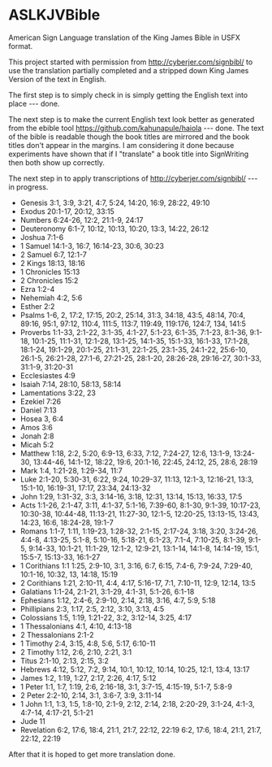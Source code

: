 # ASLKJVBible
American Sign Language translation of the King James Bible in USFX format.

This project started with permission from http://cyberjer.com/signbibl/ to use the translation partially completed and a stripped down King James Version of the text in English.

The first step is to simply check in is simply getting the English text into place --- done.

The next step is to make the current English text look better as generated from the ebible tool https://github.com/kahunapule/haiola --- done.
The text of the bible is readable though the book titles are mirrored and the book titles don't appear in the margins.
I am considering it done because experiments have shown that if I "translate" a book title into SignWriting then both show up correctly.

The next step in to apply transcriptions of http://cyberjer.com/signbibl/ --- in progress.

* Genesis 3:1, 3:9, 3:21, 4:7, 5:24, 14:20, 16:9, 28:22, 49:10
* Exodus 20:1-17, 20:12, 33:15
* Numbers 6:24-26, 12:2, 21:1-9, 24:17
* Deuteronomy 6:1-7, 10:12, 10:13, 10:20, 13:3, 14:22, 26:12
* Joshua 7:1-6
* 1 Samuel 14:1-3, 16:7, 16:14-23, 30:6, 30:23
* 2 Samuel 6:7, 12:1-7
* 2 Kings 18:13, 18:16
* 1 Chronicles 15:13
* 2 Chronicles 15:2
* Ezra 1:2-4
* Nehemiah 4:2, 5:6
* Esther 2:2
* Psalms 1-6, 2, 17:2, 17:15, 20:2, 25:14, 31:3, 34:18, 43:5, 48:14, 70:4, 89:16, 95:1, 97:12, 110:4, 111:5, 113:7, 119:49, 119:176, 124:7, 134, 141:5
* Proverbs 1:1-33, 2:1-22, 3:1-35, 4:1-27, 5:1-23, 6:1-35, 7:1-23, 8:1-36, 9:1-18, 10:1-25, 11:1-31, 12:1-28, 13:1-25, 14:1-35, 15:1-33, 16:1-33, 17:1-28, 18:1-24, 19:1-29, 20:1-25, 21:1-31, 22:1-25, 23:1-35, 24:1-22, 25:6-10, 26:1-5, 26:21-28, 27:1-6, 27:21-25, 28:1-20, 28:26-28, 29:16-27, 30:1-33, 31:1-9, 31:20-31
* Ecclesiastes 4:9
* Isaiah 7:14, 28:10, 58:13, 58:14
* Lamentations 3:22, 23
* Ezekiel 7:26
* Daniel 7:13
* Hosea 3, 6:4
* Amos 3:6
* Jonah 2:8
* Micah 5:2
* Matthew 1:18, 2:2, 5:20, 6:9-13, 6:33, 7:12, 7:24-27, 12:6, 13:1-9, 13:24-30, 13:44-46, 14:1-12, 18:22, 19:6, 20:1-16, 22:45, 24:12, 25, 28:6, 28:19
* Mark 1:4, 1:21-28, 1:29-34, 11:7
* Luke 2:1-20, 5:30-31, 6:22, 9:24, 10:29-37, 11:13, 12:1-3, 12:16-21, 13:3, 15:1-10, 16:19-31, 17:17, 23:34, 24:13-32
* John 1:29, 1:31-32, 3:3, 3:14-16, 3:18, 12:31, 13:14, 15:13, 16:33, 17:5
* Acts 1:1-26, 2:1-47, 3:11, 4:1-37, 5:1-16, 7:39-60, 8:1-30, 9:1-39, 10:17-23, 10:30-38, 10:44-48, 11:13-21, 11:27-30, 12:1-5, 12:20-25, 13:13-15, 13:43, 14:23, 16:6, 18:24-28, 19:1-7
* Romans 1:1-7, 1:11, 1:19-23, 1:28-32, 2:1-15, 2:17-24, 3:18, 3:20, 3:24-26, 4:4-8, 4:13-25, 5:1-8, 5:10-16, 5:18-21, 6:1-23, 7:1-4, 7:10-25, 8:1-39, 9:1-5, 9:14-33, 10:1-21, 11:1-29, 12:1-2, 12:9-21, 13:1-14, 14:1-8, 14:14-19, 15:1, 15:5-7, 15:13-33, 16:1-27
* 1 Corithians 1:1 1:25, 2:9-10, 3:1, 3:16, 6:7, 6:15, 7:4-6, 7:9-24, 7:29-40, 10:1-16, 10:32, 13, 14:18, 15:19
* 2 Corithians 1:21, 2:10-11, 4:4, 4:17, 5:16-17, 7:1, 7:10-11, 12:9, 12:14, 13:5
* Galatians 1:1-24, 2:1-21, 3:1-29, 4:1-31, 5:1-26, 6:1-18
* Ephesians 1:12, 2:4-6, 2:9-10, 2:14, 2:18, 3:16, 4:7, 5:9, 5:18
* Phillipians 2:3, 1:17, 2:5, 2:12, 3:10, 3:13, 4:5
* Colossians 1:5, 1:19, 1:21-22, 3:2, 3:12-14, 3:25, 4:17
* 1 Thessalonians 4:1, 4:10, 4:13-18
* 2 Thessalonians 2:1-2
* 1 Timothy 2:4, 3:15, 4:8, 5:6, 5:17, 6:10-11
* 2 Timothy 1:12, 2:6, 2:10, 2:21, 3:1
* Titus 2:1-10, 2:13, 2:15, 3:2
* Hebrews 4:12, 5:12, 7:2, 9:14, 10:1, 10:12, 10:14, 10:25, 12:1, 13:4, 13:17
* James 1:2, 1:19, 1:27, 2:17, 2:26, 4:17, 5:12
* 1 Peter 1:1, 1:7, 1:19, 2:6, 2:16-18, 3:1, 3:7-15, 4:15-19, 5:1-7, 5:8-9
* 2 Peter 2:2-10, 2:14, 3:1, 3:6-7, 3:9, 3:11-14
* 1 John 1:1, 1:3, 1:5, 1:8-10, 2:1-9, 2:12, 2:14, 2:18, 2:20-29, 3:1-24, 4:1-3, 4:7-14, 4:17-21, 5:1-21
* Jude 11
* Revelation 6:2, 17:6, 18:4, 21:1, 21:7, 22:12, 22:19 6:2, 17:6, 18:4, 21:1, 21:7, 22:12, 22:19

After that it is hoped to get more translation done.

